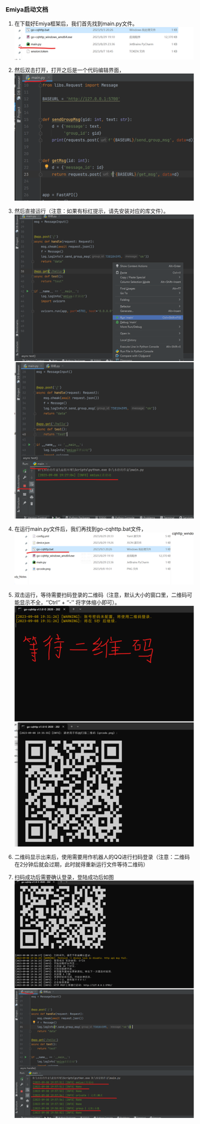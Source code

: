 ### Emiya启动文档
1. 在下载好Emiya框架后，我们首先找到main.py文件。
![](..\docs\res\main.png)

2. 然后双击打开，打开之后是一个代码编辑界面，
![](..\docs\res\main2.png)
3. 然后直接运行（注意：如果有标红提示，请先安装对应的库文件）。
![](..\docs\res\main3.png)
![](..\docs\res\main4.png)
4. 在运行main.py文件后，我们再找到go-cqhttp.bat文件，
![](..\docs\res\bat1.png)
5. 双击运行，等待需要扫码登录的二维码（注意，默认大小的窗口里，二维码可能显示不全，‘’Ctrl‘’ + ‘’-’’  将字体缩小即可）。
[![](..\docs\res\bat2.png)](./res/bat2.png)
![](..\docs\res\bat3.png)
6. 二维码显示出来后，使用需要用作机器人的QQ进行扫码登录（注意：二维码在2分钟后就会过期，此时就得重新运行文件等待二维码）
7. 扫码成功后需要确认登录，登陆成功后如图
![](..\docs\res\bat4.png)
![](..\docs\res\main5.png)

